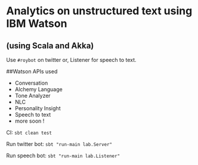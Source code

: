 # Analytics on unstructured text using IBM Watson
## (using Scala and Akka)  

Use `#roybot` on twitter or, Listener for speech to text.

##Watson APIs used
* Conversation
* Alchemy Language
* Tone Analyzer
* NLC
* Personality Insight
* Speech to text
* more soon !

CI: 
```sbt clean test```

Run twitter bot: 
```sbt "run-main lab.Server"```

Run speech bot: 
```sbt "run-main lab.Listener"```
